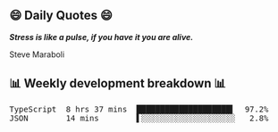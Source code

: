 ## 😄 Daily Quotes 😄

_**Stress is like a pulse, if you have it you are alive.**_

Steve Maraboli



## 📊 Weekly development breakdown 📊

<pre>TypeScript  8 hrs 37 mins  ████████████████████▍  97.2%
JSON        14 mins        ▌░░░░░░░░░░░░░░░░░░░░   2.8%</pre>
